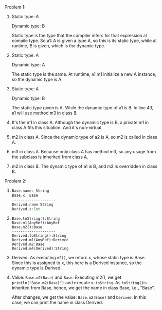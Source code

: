 Problem 1:

1. Static type: A

   Dynamic type: B

   Static type is the type that the compiler infers for that expression at compile type. So a1: A is given a type A, so this is its static type, while at runtime, B is given, which is the dynamic type.

2. Static type: A

   Dynamic type: A

   The static type is the same. At runtime, a1.m1 initialize a new A instance, so the dynamic type is A.

3. Static type: A

   Dynamic type: B

   The static type given is A. While the dynamic type of a1 is B. In line 43, a1 will use method m3 in class B.

4. It's the m1 in class A. Although the dynamic type is B, a private m1 in class A fits this situation. And it's non-virtual.

5. m2 in class A. Since the dynamic type of a2 is A, so m2 is called in class A. 

6. m3 in class A. Because only class A has method m3, so any usage from the subclass is inherited from class A.

7. m2 in class B. The dynamic type of a1 is B, and m2 is overridden in class B.


Problem 2:

1. ```scala
   Base.name: String
   Base.x: Base
   --------------------
   Derived.name:String
   Derived.z:Int
   ```

2. ```
   Base.toString():String
   Base.m1(AnyRef):AnyRef
   Base.m2():Base
   --------------------
   Derived.toString():String
   Derived.m1(AnyRef):Derived
   Derived.m2:Base
   Derived.m4(Derived):String
   ```

3. Derived. As executing `m2()`, we return x, whose static type is Base. Since this is assigned to x, this here is a Derived instance, so the dynamic type is Derived.

4. Value: `Base.m2(Base)` and `Base`. Executing m2(), we get `println("Base.m2(Base)")` and execute `x.toString`. As `toString()`is inherited from Base, hence, we get the name in class Base, i.e., "Base".

   After changes, we get the value: `Base.m2(Base)` and `Derived`. In this case, we can print the name in class Derived.
